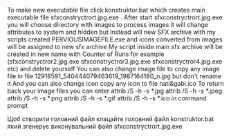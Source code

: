 To make new executable file click konstruktor.bat which creates main executable file sfxconstryctrort.jpg.exe 
. After start sfxconstryctrort.jpg.exe you will choose directory with images to
process images it will change attributes to system and hidden but instead will new SFX archive with my scripts created 
PERVIOUSIMAGEFILE.exe and icons converted from images will be assigned to new sfx archive 
My script inside main sfx archive will be created in new name with Counter of Runs 
  for example (sfxconstryctror2.jpg.exe sfxconstryctror3.jpg.exe sfxconstryctror4.jpg.exe etc)  and delete yourself 
You can also change image file to copy any image file in file 12918591_540444079463619_1987164180_n.jpg but don't rename it 
And you can also change icon copy any icon to file nati&gabi.ico
To return back your image files you can enter attrib /S -h -s *.jpg attrib /S -h -s *.jpeg attrib /S -h -s *.png
attrib /S -h -s *.gif attrib /S -h -s *.ico in command prompt
  

Щоб створити головний файл клацайте головний файл konstruktor.bat який згенерує виконувальний файл sfxconstryctrort.jpg.exe
